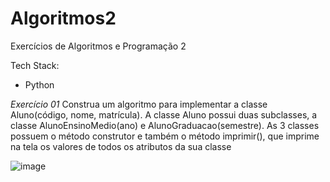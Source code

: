 # Algoritmos2
Exercícios de Algoritmos e Programação 2

Tech Stack:
- Python

*Exercício 01*
Construa um algoritmo para implementar a classe Aluno(código, nome, matrícula). A classe Aluno possui duas subclasses, a classe AlunoEnsinoMedio(ano) e AlunoGraduacao(semestre). As 3 classes possuem o método construtor e também o método imprimir(), que imprime na tela os valores de todos os atributos da sua classe

![image](https://user-images.githubusercontent.com/74319133/130538167-83aeaeb5-7696-4bb2-be98-e611c245b556.png)



